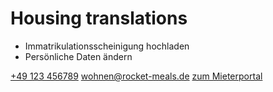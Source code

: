 # Housing translations

- Immatrikulationsscheinigung hochladen
- Persönliche Daten ändern

[+49 123 456789](tel:+49123456789)
[wohnen@rocket-meals.de](mailto:wohnen@rocket-meals.de)
[zum Mieterportal](rocket-meals.de)